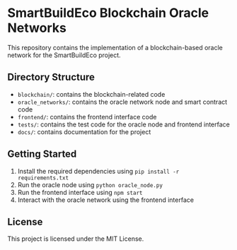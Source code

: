 SmartBuildEco Blockchain Oracle Networks
=====================================

This repository contains the implementation of a blockchain-based oracle network for the SmartBuildEco project.

Directory Structure
-------------------

* `blockchain/`: contains the blockchain-related code
* `oracle_networks/`: contains the oracle network node and smart contract code
* `frontend/`: contains the frontend interface code
* `tests/`: contains the test code for the oracle node and frontend interface
* `docs/`: contains documentation for the project

Getting Started
---------------

1. Install the required dependencies using `pip install -r requirements.txt`
2. Run the oracle node using `python oracle_node.py`
3. Run the frontend interface using `npm start`
4. Interact with the oracle network using the frontend interface

License
-------

This project is licensed under the MIT License.
